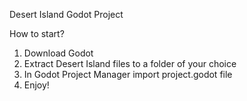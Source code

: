 Desert Island Godot Project

How to start?
1. Download Godot
2. Extract Desert Island files to a folder of your choice
3. In Godot Project Manager import project.godot file
4. Enjoy!
